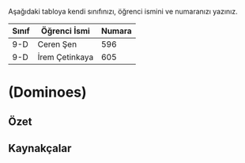 

Aşağıdaki tabloya kendi sınıfınızı, öğrenci ismini ve numaranızı yazınız. 

Sınıf | Öğrenci İsmi  | Numara
-------|----------------|--------
9-D   | Ceren Şen | 596
9-D   | İrem Çetinkaya | 605

#  (Dominoes)
## Özet


## Kaynakçalar  


